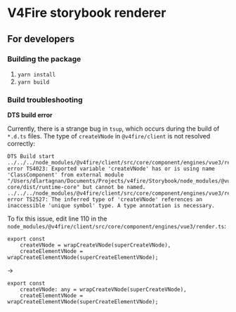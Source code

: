 # V4Fire storybook renderer

## For developers

### Building the package

1. `yarn install`
2. `yarn build`

### Build troubleshooting

**DTS build error**

Currently, there is a strange bug in `tsup`, which occurs during the build of `*.d.ts` files.
The type of `createVNode` in `@v4fire/client` is not resolved correctly:

```
DTS Build start
../../../node_modules/@v4fire/client/src/core/component/engines/vue3/render.ts(110,2): error TS4023: Exported variable 'createVNode' has or is using name 'ClassComponent' from external module "/Users/dlartagnan/Documents/Projects/v4fire/Storybook/node_modules/@vue/runtime-core/dist/runtime-core" but cannot be named.
../../../node_modules/@v4fire/client/src/core/component/engines/vue3/render.ts(110,2): error TS2527: The inferred type of 'createVNode' references an inaccessible 'unique symbol' type. A type annotation is necessary.
```

To fix this issue, edit line 110 in the
`node_modules/@v4fire/client/src/core/component/engines/vue3/render.ts`:

```TS
export const
	createVNode = wrapCreateVNode(superCreateVNode),
	createElementVNode = wrapCreateElementVNode(superCreateElementVNode);
```

->

```TS
export const
	createVNode: any = wrapCreateVNode(superCreateVNode),
	createElementVNode = wrapCreateElementVNode(superCreateElementVNode);
```